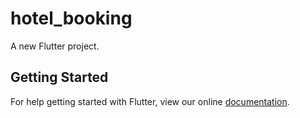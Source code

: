 # hotel_booking

A new Flutter project.

## Getting Started

For help getting started with Flutter, view our online
[documentation](https://flutter.io/).

